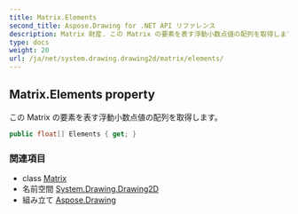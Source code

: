 ```yaml
---
title: Matrix.Elements
second_title: Aspose.Drawing for .NET API リファレンス
description: Matrix 財産. この Matrix の要素を表す浮動小数点値の配列を取得します
type: docs
weight: 20
url: /ja/net/system.drawing.drawing2d/matrix/elements/
---
```

## Matrix.Elements property

この Matrix の要素を表す浮動小数点値の配列を取得します。

```csharp
public float[] Elements { get; }
```

### 関連項目

* class [Matrix](../)
* 名前空間 [System.Drawing.Drawing2D](../../matrix/)
* 組み立て [Aspose.Drawing](../../../)


